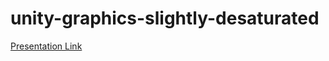# unity-graphics-slightly-desaturated

[Presentation Link](https://www.canva.com/design/DAFym9UBmhg/LZiE9ui4Chp3g8hJ7RLlWw/edit?utm_content=DAFym9UBmhg&utm_campaign=designshare&utm_medium=link2&utm_source=sharebutton)
